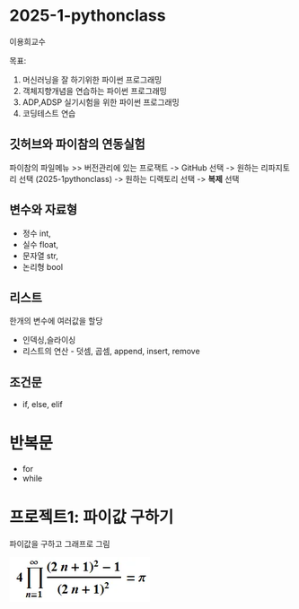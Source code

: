 # 2025-1-pythonclass
이용희교수

목표: 

1. 머신러닝을 잘 하기위한 파이썬 프로그래밍
2. 객체지향개념을 연습하는 파이썬 프로그래밍
3. ADP,ADSP 실기시험을 위한 파이썬 프로그래밍
4. 코딩테스트 연습

## 깃허브와 파이참의 연동실험
파이참의 파일메뉴 >> 버전관리에 있는 프로잭트 -> GitHub 선택
-> 원하는 리파지토리 선택 (2025-1pythonclass) -> 원하는 디랙토리 선택
-> **복제** 선택 

## 변수와 자료형
 - 정수 int, 
 - 실수 float, 
 - 문자열 str, 
 - 논리형 bool

## 리스트
한개의 변수에 여러값을 할당
- 인덱싱,슬라이싱
- 리스트의 연산 - 덧셈, 곱셈, append, insert, remove

## 조건문
- if, else, elif

# 반복문
- for 
- while

# 프로젝트1: 파이값 구하기
파이값을 구하고 그래프로 그림

![img.png](img/img.png)


 